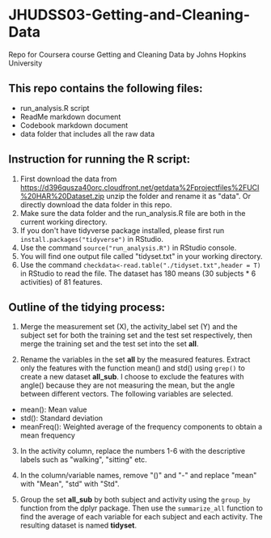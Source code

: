 # JHUDSS03-Getting-and-Cleaning-Data
Repo for Coursera course Getting and Cleaning Data by Johns Hopkins University
## This repo contains the following files:
* run_analysis.R script
* ReadMe markdown document
* Codebook markdown document
* data folder that includes all the raw data

## Instruction for running the R script:
1. First download the data from https://d396qusza40orc.cloudfront.net/getdata%2Fprojectfiles%2FUCI%20HAR%20Dataset.zip unzip the folder and rename it as "data". Or directly download the data folder in this repo. 
2. Make sure the data folder and the run_analysis.R file are both in the current working directory.
3. If you don't have tidyverse package installed, please first run `install.packages("tidyverse")` in RStudio.
4. Use the command `source("run_analysis.R")` in RStudio console.
5. You will find one output file called "tidyset.txt" in your working directory.
6. Use the command `checkdata<-read.table("./tidyset.txt",header = T)` in RStudio to read the file. The dataset has 180 means (30 subjects * 6 activities) of 81 features. 

## Outline of the tidying process:
1. Merge the measurement set (X), the activity_label set (Y) and the subject set for both the training set and the test set respectively, then merge the training set and the test set into the set **all**. 

2. Rename the variables in the set **all** by the measured features. Extract only the features with the function mean() and std() using `grep()` to create a new dataset **all_sub**. I choose to exclude the features with angle() because they are not measuring the mean, but the angle between different vectors. The following variables are selected.
* mean(): Mean value
* std(): Standard deviation
* meanFreq(): Weighted average of the frequency components to obtain a mean frequency

3. In the activity column, replace the numbers 1-6 with the descriptive labels such as "walking", "sitting" etc.

4. In the column/variable names, remove "()" and "-" and replace "mean" with "Mean", "std" with "Std".

5. Group the set **all_sub** by both subject and activity using the `group_by` function from the dplyr package. Then use the `summarize_all` function to find the average of each variable for each subject and each activity. The resulting dataset is named **tidyset**.